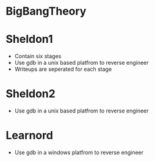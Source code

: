 # BigBangTheory
# Sheldon1 
  - Contain six stages
  - Use gdb in a unix based platfrom to reverse engineer
  - Writeups are seperated for each stage
# Sheldon2
  - Use gdb in a unix based platfrom to reverse engineer
# Learnord
  - Use gdb in a windows platfrom to reverse engineer
